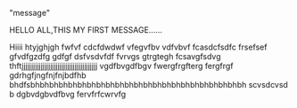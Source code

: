 "message"
  
  HELLO ALL,THIS MY FIRST MESSAGE......
  
  
  Hiiii
htyjghjgh
fwfvf
cdcfdwdwf
vfegvfbv
vdfvbvf
fcasdcfsdfc
frsefsef
gfvdfgzdfg
gdfgf
dsfvsdvfdf
fvrvgs
gtrgtegh
fcsavgfsdvg
thftjjjjjjjjjjjjjjjjjjjjjjjjjjjjjjjjjjjjjjjj
vgdfbvgdfbgv
fwergfrgfterg
fergfrgf
gdrhgfjngfnjfnjbdfhb
bhdfsbhbhbhbhbhbhbhbhbhbhbhbhbhbhbhbhbhbhbhbhbhbhbh
scvsdcvsd
b dgbvdgbvdfbvg
fervfrfcwrvfg

